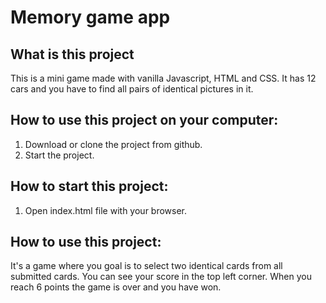 # Memory game app

## What is this project

This is a mini game made with vanilla Javascript, HTML and CSS. It has 12 cars and you have to find all pairs of identical pictures in it.

## How to use this project on your computer:

1. Download or clone the project from github.
2. Start the project.

## How to start this project:

1. Open index.html file with your browser.

## How to use this project:

It's a game where you goal is to select two identical cards from all submitted cards. You can see your score in the top left corner. When you reach 6 points the game is over and you have won.
